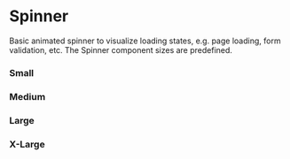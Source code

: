 # Spinner

Basic animated spinner to visualize loading states, e.g. page loading, form validation, etc. The Spinner component sizes are predefined.

### Small

<Playground :themeable="true">
  <template v-slot={theme}>
    <p-spinner size="small" ally-label="Loading" :theme="theme" />
  </template>
</Playground>

### Medium

<Playground :themeable="true">
  <template v-slot={theme}>
    <p-spinner size="medium" ally-label="Loading" :theme="theme" />
  </template>
</Playground>

### Large

<Playground :themeable="true">
  <template v-slot={theme}>
    <p-spinner size="large" ally-label="Loading" :theme="theme" />
  </template>
</Playground>

### X-Large

<Playground :themeable="true">
  <template v-slot={theme}>
    <p-spinner size="x-large" ally-label="Loading" :theme="theme" />
  </template>
</Playground>